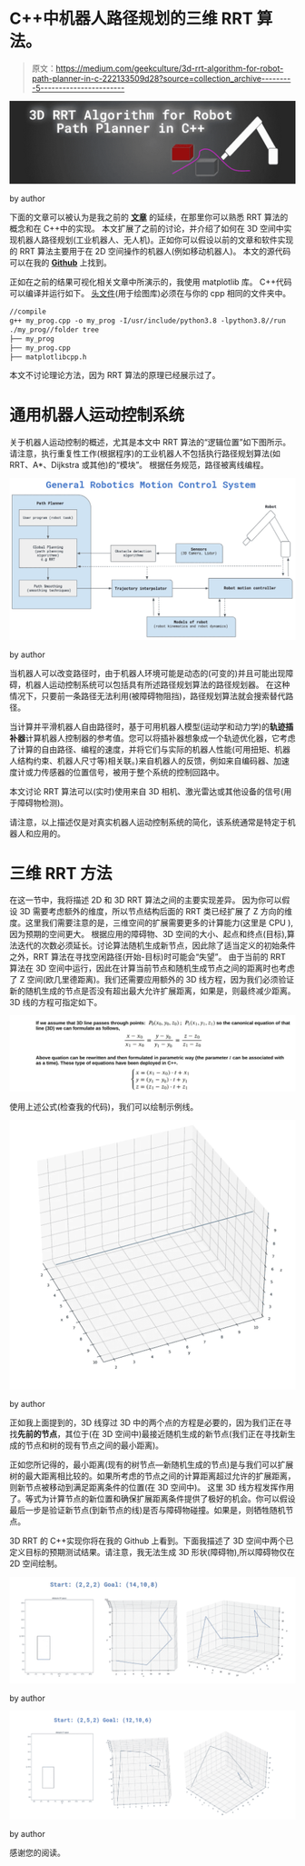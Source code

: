 # C++中机器人路径规划的三维 RRT 算法。

> 原文：<https://medium.com/geekculture/3d-rrt-algorithm-for-robot-path-planner-in-c-222133509d28?source=collection_archive---------5----------------------->

![](img/944e9036ea612741575d48b6013872d3.png)

by author

下面的文章可以被认为是我之前的 [**文章**](/geekculture/robot-path-planning-rrt-algorithm-d836fb52cb38) 的延续，在那里你可以熟悉 RRT 算法的概念和在 C++中的实现。
本文扩展了之前的讨论，并介绍了如何在 3D 空间中实现机器人路径规划(工业机器人、无人机)。正如你可以假设以前的文章和软件实现的 RRT 算法主要用于在 2D 空间操作的机器人(例如移动机器人)。
本文的源代码可以在我的 [**Github**](https://github.com/markusbuchholz/3D_RRT_robot_path_planner_cpp) 上找到。

正如在之前的结果可视化相关文章中所演示的，我使用 matplotlib 库。
C++代码可以编译并运行如下。
[头文件](https://github.com/lava/matplotlib-cpp)(用于绘图库)必须在与你的 cpp 相同的文件夹中。

```
//compile
g++ my_prog.cpp -o my_prog -I/usr/include/python3.8 -lpython3.8//run
./my_prog//folder tree
├── my_prog
├── my_prog.cpp
├── matplotlibcpp.h
```

本文不讨论理论方法，因为 RRT 算法的原理已经展示过了。

# **通用机器人运动控制系统**

关于机器人运动控制的概述，尤其是本文中 RRT 算法的“逻辑位置”如下图所示。
请注意，执行重复性工作(根据程序)的工业机器人不包括执行路径规划算法(如 RRT、A*、Dijkstra 或其他)的“模块”。
根据任务规范，路径被离线编程。

![](img/3153a3b5a636fb7448fc14028404744a.png)

by author

当机器人可以改变路径时，由于机器人环境可能是动态的(可变的)并且可能出现障碍，机器人运动控制系统可以包括具有所述路径规划算法的路径规划器。
在这种情况下，只要前一条路径无法利用(被障碍物阻挡)，路径规划算法就会搜索替代路径。

当计算并平滑机器人自由路径时，基于可用机器人模型(运动学和动力学)的**轨迹插补器**计算机器人控制器的参考值。您可以将插补器想象成一个轨迹优化器，它考虑了计算的自由路径、编程的速度，并将它们与实际的机器人性能(可用扭矩、机器人结构约束、机器人尺寸等)相关联。)来自机器人的反馈，例如来自编码器、加速度计或力传感器的位置信号，被用于整个系统的控制回路中。

本文讨论 RRT 算法可以(实时)使用来自 3D 相机、激光雷达或其他设备的信号(用于障碍物检测)。

请注意，以上描述仅是对真实机器人运动控制系统的简化，该系统通常是特定于机器人和应用的。

# **三维 RRT 方法**

在这一节中，我将描述 2D 和 3D RRT 算法之间的主要实现差异。
因为你可以假设 3D 需要考虑额外的维度，所以节点结构后面的 RRT 类已经扩展了 Z 方向的维度。这里我们需要注意的是，三维空间的扩展需要更多的计算能力(这里是 CPU ),因为预期的空间更大。
根据应用的障碍物、3D 空间的大小、起点和终点(目标),算法迭代的次数必须延长。讨论算法随机生成新节点，因此除了适当定义的初始条件之外，RRT 算法在寻找空闲路径(开始-目标)时可能会“失望”。
由于当前的 RRT 算法在 3D 空间中运行，因此在计算当前节点和随机生成节点之间的距离时也考虑了 Z 空间(欧几里德距离)。我们还需要应用额外的 3D 线方程，因为我们必须验证新的随机生成的节点是否没有超出最大允许扩展距离，如果是，则最终减少距离。
3D 线的方程可指定如下。

![](img/2e85f649fe34ed2696b42b0eeaa7d017.png)

使用上述公式(检查我的代码)，我们可以绘制示例线。

![](img/bbaa8a6f6fd683d7b52e8701d1b754c9.png)

by author

正如我上面提到的，3D 线穿过 3D 中的两个点的方程是必要的，因为我们正在寻找**先前的节点**，其位于(在 3D 空间中)最接近随机生成的新节点(我们正在寻找新生成的节点和树的现有节点之间的最小距离)。

正如您所记得的，最小距离(现有的树节点—新随机生成的节点)是与我们可以扩展树的最大距离相比较的。如果所考虑的节点之间的计算距离超过允许的扩展距离，则新节点被移动到满足距离条件的位置(在 3D 空间中)。
这里 3D 线方程发挥作用了。等式为计算节点的新位置和确保扩展距离条件提供了极好的机会。你可以假设最后一步是验证新节点(到新节点的线)是否与障碍物碰撞。如果是，则牺牲随机节点。

3D RRT 的 C++实现你将在我的 Github 上看到。下面我描述了 3D 空间中两个已定义目标的预期测试结果。请注意，我无法生成 3D 形状(障碍物),所以障碍物仅在 2D 空间绘制。

![](img/f94174efaf7f2c377a416bd3ddfcfd28.png)

by author

![](img/f5faa9fad375e8f4c63e4a6de323d189.png)

by author

感谢您的阅读。